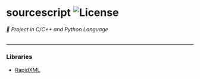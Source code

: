 # sourcescript  ![License](https://img.shields.io/badge/License-CreativeCommons-lightgrey.svg)
###### :ghost: Project in C/C++ and Python Language
------------------------------------------

### Libraries
- [RapidXML](http://rapidxml.sourceforge.net/)
